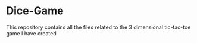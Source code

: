 # Dice-Game
This repository contains all the files related to the 3 dimensional tic-tac-toe game I have created
